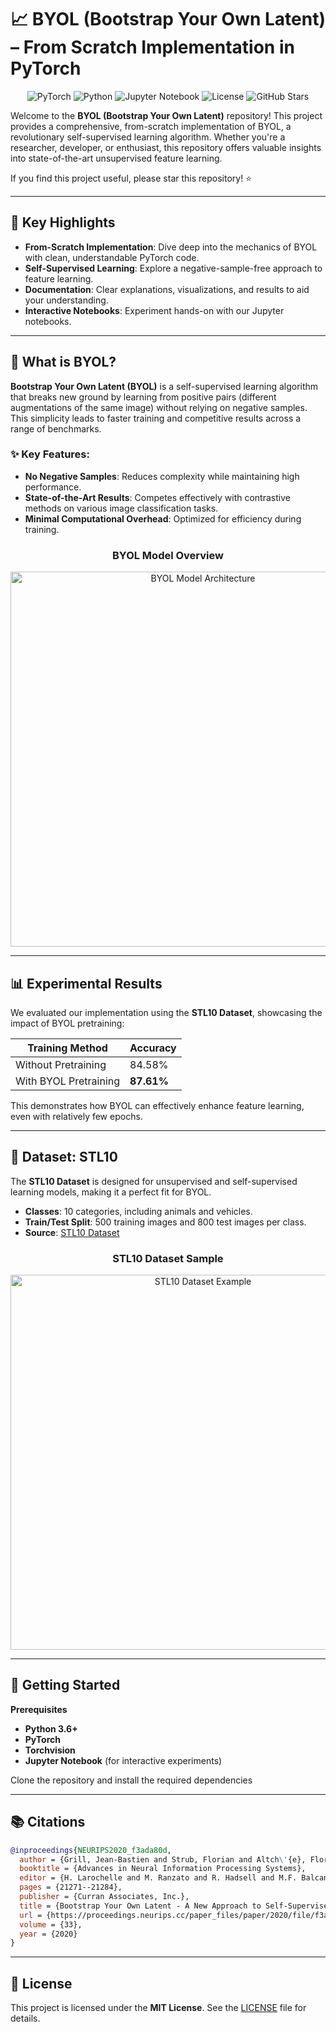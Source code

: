 # 📈 BYOL (Bootstrap Your Own Latent) – From Scratch Implementation in PyTorch

<p align="center">
  <img src="https://img.shields.io/badge/PyTorch-%23EE4C2C.svg?style=for-the-badge&logo=PyTorch&logoColor=white" alt="PyTorch">
  <img src="https://img.shields.io/badge/Python-3670A0?style=for-the-badge&logo=Python&logoColor=ffdd54" alt="Python">
  <img src="https://img.shields.io/badge/Jupyter-F37626.svg?&style=for-the-badge&logo=Jupyter&logoColor=white" alt="Jupyter Notebook">
  <img src="https://img.shields.io/badge/license-MIT-blue.svg?style=for-the-badge" alt="License">
  <img src="https://img.shields.io/github/stars/deepmancer/byol-pytorch?style=for-the-badge" alt="GitHub Stars">
</p>

Welcome to the **BYOL (Bootstrap Your Own Latent)** repository! This project provides a comprehensive, from-scratch implementation of BYOL, a revolutionary self-supervised learning algorithm. Whether you're a researcher, developer, or enthusiast, this repository offers valuable insights into state-of-the-art unsupervised feature learning.

If you find this project useful, please star this repository! ⭐

---

## 🚀 Key Highlights

- **From-Scratch Implementation**: Dive deep into the mechanics of BYOL with clean, understandable PyTorch code.
- **Self-Supervised Learning**: Explore a negative-sample-free approach to feature learning.
- **Documentation**: Clear explanations, visualizations, and results to aid your understanding.
- **Interactive Notebooks**: Experiment hands-on with our Jupyter notebooks.

---

## 🧠 What is BYOL?

**Bootstrap Your Own Latent (BYOL)** is a self-supervised learning algorithm that breaks new ground by learning from positive pairs (different augmentations of the same image) without relying on negative samples. This simplicity leads to faster training and competitive results across a range of benchmarks.

### ✨ Key Features:
- **No Negative Samples**: Reduces complexity while maintaining high performance.
- **State-of-the-Art Results**: Competes effectively with contrastive methods on various image classification tasks.
- **Minimal Computational Overhead**: Optimized for efficiency during training.

<h3 align="center">BYOL Model Overview</h3>
<p align="center">
  <img src="https://raw.githubusercontent.com/deepmancer/byol-pytorch/main/images/Byol.jpg" width="600" alt="BYOL Model Architecture">
</p>

---

## 📊 Experimental Results

We evaluated our implementation using the **STL10 Dataset**, showcasing the impact of BYOL pretraining:

| **Training Method**      | **Accuracy** |
|---------------------------|--------------|
| Without Pretraining       | 84.58%       |
| With BYOL Pretraining     | **87.61%**   |

This demonstrates how BYOL can effectively enhance feature learning, even with relatively few epochs.

---

## 📁 Dataset: STL10

The **STL10 Dataset** is designed for unsupervised and self-supervised learning models, making it a perfect fit for BYOL.

- **Classes**: 10 categories, including animals and vehicles.
- **Train/Test Split**: 500 training images and 800 test images per class.
- **Source**: [STL10 Dataset](https://cs.stanford.edu/~acoates/stl10/)

<h3 align="center">STL10 Dataset Sample</h3>
<p align="center">
  <img src="https://cs.stanford.edu/~acoates/stl10/images.png" width="600" alt="STL10 Dataset Example">
</p>

---

## 🔧 Getting Started

**Prerequisites**
- **Python 3.6+**
- **PyTorch**
- **Torchvision**
- **Jupyter Notebook** (for interactive experiments)

Clone the repository and install the required dependencies

---

## 📚 Citations

```bibtex
@inproceedings{NEURIPS2020_f3ada80d,
  author = {Grill, Jean-Bastien and Strub, Florian and Altch\'{e}, Florent and Tallec, Corentin and Richemond, Pierre and Buchatskaya, Elena and Doersch, Carl and Avila Pires, Bernardo and Guo, Zhaohan and Gheshlaghi Azar, Mohammad and Piot, Bilal and kavukcuoglu, koray and Munos, Remi and Valko, Michal},
  booktitle = {Advances in Neural Information Processing Systems},
  editor = {H. Larochelle and M. Ranzato and R. Hadsell and M.F. Balcan and H. Lin},
  pages = {21271--21284},
  publisher = {Curran Associates, Inc.},
  title = {Bootstrap Your Own Latent - A New Approach to Self-Supervised Learning},
  url = {https://proceedings.neurips.cc/paper_files/paper/2020/file/f3ada80d5c4ee70142b17b8192b2958e-Paper.pdf},
  volume = {33},
  year = {2020}
}
```

---

## 🧾 License

This project is licensed under the **MIT License**. See the [LICENSE](LICENSE) file for details.

